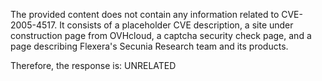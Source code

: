 The provided content does not contain any information related to CVE-2005-4517. It consists of a placeholder CVE description, a site under construction page from OVHcloud, a captcha security check page, and a page describing Flexera's Secunia Research team and its products.

Therefore, the response is: UNRELATED